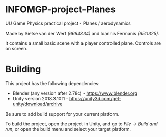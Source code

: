 # INFOMGP-project-Planes
UU Game Physics practical project - Planes / aerodynamics

Made by Sietse van der Werf *(6664334)* and Ioannis Fermanis *(6511325)*.

It contains a small basic scene with a player controlled plane. Controls are on screen.

# Building

This project has the following dependencies:
* Blender (any version after 2.78c) - https://www.blender.org
* Unity version 2018.3.10f1 - https://unity3d.com/get-unity/download/archive

Be sure to add build support for your current platform.

To build the project, open the project in Unity, and go to *File -> Build and run*, or open the build menu and select your target platform.
